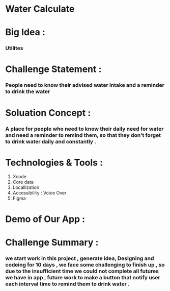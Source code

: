 # Water Calculate
# Big Idea :
### Utilites
# Challenge Statement :
### People need to know their advised water intake and a reminder to drink the water
# Soluation Concept : 
### A place for people who need to know their daily need for water and need a reminder to remind them, so that they don't forget to drink water daily and constantly .
# Technologies & Tools :
1. Xcode
2. Core data 
3. Locallization 
4. Accessibility : Voice Over 
5. Figma 
# Demo of Our App :

# Challenge Summary :
###  we start work in this project , generate idea, Designing and codeing for 10 days , we face some challenging to finish up , so  due to the insufficient time we could not complete all futures we have in app , future work to make a button that notify user each interval time to remind them to drink water .

